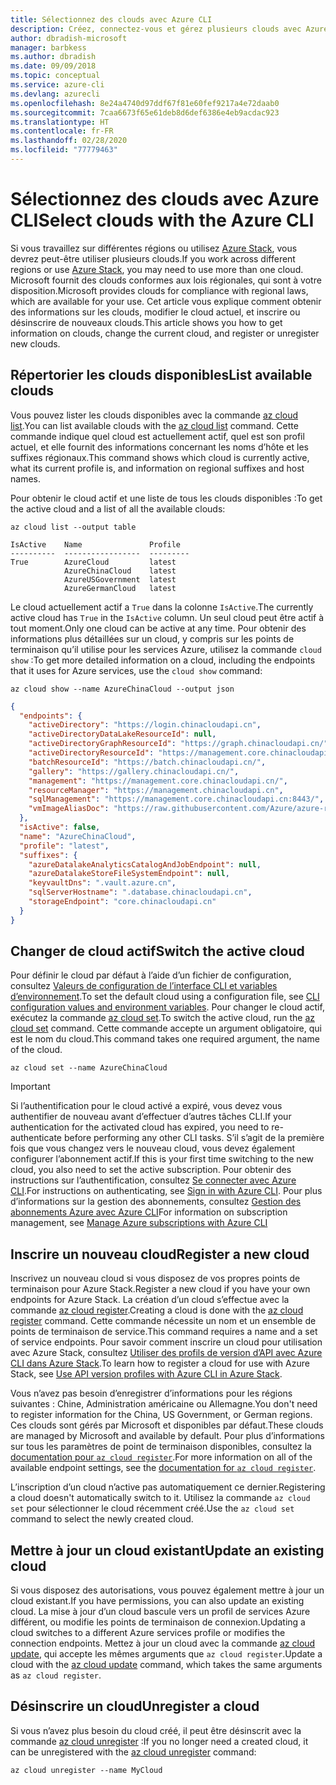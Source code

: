 ```yaml
---
title: Sélectionnez des clouds avec Azure CLI
description: Créez, connectez-vous et gérez plusieurs clouds avec Azure CLI.
author: dbradish-microsoft
manager: barbkess
ms.author: dbradish
ms.date: 09/09/2018
ms.topic: conceptual
ms.service: azure-cli
ms.devlang: azurecli
ms.openlocfilehash: 8e24a4740d97ddf67f81e60fef9217a4e72daab0
ms.sourcegitcommit: 7caa6673f65e61deb8d6def6386e4eb9acdac923
ms.translationtype: HT
ms.contentlocale: fr-FR
ms.lasthandoff: 02/28/2020
ms.locfileid: "77779463"
---
```

# <a name="select-clouds-with-the-azure-cli"></a><span data-ttu-id="4015c-103">Sélectionnez des clouds avec Azure CLI</span><span class="sxs-lookup"><span data-stu-id="4015c-103">Select clouds with the Azure CLI</span></span>

<span data-ttu-id="4015c-104">Si vous travaillez sur différentes régions ou utilisez [Azure Stack](https://docs.microsoft.com/azure/azure-stack/user/), vous devrez peut-être utiliser plusieurs clouds.</span><span class="sxs-lookup"><span data-stu-id="4015c-104">If you work across different regions or use [Azure Stack](https://docs.microsoft.com/azure/azure-stack/user/), you may need to use more than one cloud.</span></span> <span data-ttu-id="4015c-105">Microsoft fournit des clouds conformes aux lois régionales, qui sont à votre disposition.</span><span class="sxs-lookup"><span data-stu-id="4015c-105">Microsoft provides clouds for compliance with regional laws, which are available for your use.</span></span> <span data-ttu-id="4015c-106">Cet article vous explique comment obtenir des informations sur les clouds, modifier le cloud actuel, et inscrire ou désinscrire de nouveaux clouds.</span><span class="sxs-lookup"><span data-stu-id="4015c-106">This article shows you how to get information on clouds, change the current cloud, and register or unregister new clouds.</span></span>

## <a name="list-available-clouds"></a><span data-ttu-id="4015c-107">Répertorier les clouds disponibles</span><span class="sxs-lookup"><span data-stu-id="4015c-107">List available clouds</span></span>

<span data-ttu-id="4015c-108">Vous pouvez lister les clouds disponibles avec la commande [az cloud list](/cli/azure/cloud#az-cloud-list).</span><span class="sxs-lookup"><span data-stu-id="4015c-108">You can list available clouds with the [az cloud list](/cli/azure/cloud#az-cloud-list) command.</span></span> <span data-ttu-id="4015c-109">Cette commande indique quel cloud est actuellement actif, quel est son profil actuel, et elle fournit des informations concernant les noms d’hôte et les suffixes régionaux.</span><span class="sxs-lookup"><span data-stu-id="4015c-109">This command shows which cloud is currently active, what its current profile is, and information on regional suffixes and host names.</span></span>

<span data-ttu-id="4015c-110">Pour obtenir le cloud actif et une liste de tous les clouds disponibles :</span><span class="sxs-lookup"><span data-stu-id="4015c-110">To get the active cloud and a list of all the available clouds:</span></span>

```azurecli-interactive
az cloud list --output table
```

```output
IsActive    Name               Profile
----------  -----------------  ---------
True        AzureCloud         latest
            AzureChinaCloud    latest
            AzureUSGovernment  latest
            AzureGermanCloud   latest
```

<span data-ttu-id="4015c-111">Le cloud actuellement actif a `True` dans la colonne `IsActive`.</span><span class="sxs-lookup"><span data-stu-id="4015c-111">The currently active cloud has `True` in the `IsActive` column.</span></span> <span data-ttu-id="4015c-112">Un seul cloud peut être actif à tout moment.</span><span class="sxs-lookup"><span data-stu-id="4015c-112">Only one cloud can be active at any time.</span></span> <span data-ttu-id="4015c-113">Pour obtenir des informations plus détaillées sur un cloud, y compris sur les points de terminaison qu’il utilise pour les services Azure, utilisez la commande `cloud show` :</span><span class="sxs-lookup"><span data-stu-id="4015c-113">To get more detailed information on a cloud, including the endpoints that it uses for Azure services, use the `cloud show` command:</span></span>

```azurecli-interactive
az cloud show --name AzureChinaCloud --output json
```

```json
{
  "endpoints": {
    "activeDirectory": "https://login.chinacloudapi.cn",
    "activeDirectoryDataLakeResourceId": null,
    "activeDirectoryGraphResourceId": "https://graph.chinacloudapi.cn/",
    "activeDirectoryResourceId": "https://management.core.chinacloudapi.cn/",
    "batchResourceId": "https://batch.chinacloudapi.cn/",
    "gallery": "https://gallery.chinacloudapi.cn/",
    "management": "https://management.core.chinacloudapi.cn/",
    "resourceManager": "https://management.chinacloudapi.cn",
    "sqlManagement": "https://management.core.chinacloudapi.cn:8443/",
    "vmImageAliasDoc": "https://raw.githubusercontent.com/Azure/azure-rest-api-specs/master/arm-compute/quickstart-templates/aliases.json"
  },
  "isActive": false,
  "name": "AzureChinaCloud",
  "profile": "latest",
  "suffixes": {
    "azureDatalakeAnalyticsCatalogAndJobEndpoint": null,
    "azureDatalakeStoreFileSystemEndpoint": null,
    "keyvaultDns": ".vault.azure.cn",
    "sqlServerHostname": ".database.chinacloudapi.cn",
    "storageEndpoint": "core.chinacloudapi.cn"
  }
}
```

## <a name="switch-the-active-cloud"></a><span data-ttu-id="4015c-114">Changer de cloud actif</span><span class="sxs-lookup"><span data-stu-id="4015c-114">Switch the active cloud</span></span>

<span data-ttu-id="4015c-115">Pour définir le cloud par défaut à l’aide d’un fichier de configuration, consultez [Valeurs de configuration de l’interface CLI et variables d’environnement](/cli/azure/azure-cli-configuration?view=azure-cli-latest#cli-configuration-values-and-environment-variables).</span><span class="sxs-lookup"><span data-stu-id="4015c-115">To set the default cloud using a configuration file, see [CLI configuration values and environment variables](/cli/azure/azure-cli-configuration?view=azure-cli-latest#cli-configuration-values-and-environment-variables).</span></span>  <span data-ttu-id="4015c-116">Pour changer le cloud actif, exécutez la commande [az cloud set](/cli/azure/cloud#az-cloud-set).</span><span class="sxs-lookup"><span data-stu-id="4015c-116">To switch the active cloud, run the [az cloud set](/cli/azure/cloud#az-cloud-set) command.</span></span> <span data-ttu-id="4015c-117">Cette commande accepte un argument obligatoire, qui est le nom du cloud.</span><span class="sxs-lookup"><span data-stu-id="4015c-117">This command takes one required argument, the name of the cloud.</span></span>

```azurecli-interactive
az cloud set --name AzureChinaCloud
```

> [!IMPORTANT]
> <span data-ttu-id="4015c-118">Si l’authentification pour le cloud activé a expiré, vous devez vous authentifier de nouveau avant d’effectuer d’autres tâches CLI.</span><span class="sxs-lookup"><span data-stu-id="4015c-118">If your authentication for the activated cloud has expired, you need to re-authenticate before performing any other CLI tasks.</span></span> <span data-ttu-id="4015c-119">S’il s’agit de la première fois que vous changez vers le nouveau cloud, vous devez également configurer l’abonnement actif.</span><span class="sxs-lookup"><span data-stu-id="4015c-119">If this is your first time switching to the new cloud, you also need to set the active subscription.</span></span>
> <span data-ttu-id="4015c-120">Pour obtenir des instructions sur l’authentification, consultez [Se connecter avec Azure CLI](authenticate-azure-cli.md).</span><span class="sxs-lookup"><span data-stu-id="4015c-120">For instructions on authenticating, see [Sign in with Azure CLI](authenticate-azure-cli.md).</span></span> <span data-ttu-id="4015c-121">Pour plus d’informations sur la gestion des abonnements, consultez [Gestion des abonnements Azure avec Azure CLI](manage-azure-subscriptions-azure-cli.md)</span><span class="sxs-lookup"><span data-stu-id="4015c-121">For information on subscription management, see [Manage Azure subscriptions with Azure CLI](manage-azure-subscriptions-azure-cli.md)</span></span>

## <a name="register-a-new-cloud"></a><span data-ttu-id="4015c-122">Inscrire un nouveau cloud</span><span class="sxs-lookup"><span data-stu-id="4015c-122">Register a new cloud</span></span>

<span data-ttu-id="4015c-123">Inscrivez un nouveau cloud si vous disposez de vos propres points de terminaison pour Azure Stack.</span><span class="sxs-lookup"><span data-stu-id="4015c-123">Register a new cloud if you have your own endpoints for Azure Stack.</span></span> <span data-ttu-id="4015c-124">La création d’un cloud s’effectue avec la commande [az cloud register](/cli/azure/cloud#az-cloud-register).</span><span class="sxs-lookup"><span data-stu-id="4015c-124">Creating a cloud is done with the [az cloud register](/cli/azure/cloud#az-cloud-register) command.</span></span> <span data-ttu-id="4015c-125">Cette commande nécessite un nom et un ensemble de points de terminaison de service.</span><span class="sxs-lookup"><span data-stu-id="4015c-125">This command requires a name and a set of service endpoints.</span></span> <span data-ttu-id="4015c-126">Pour savoir comment inscrire un cloud pour utilisation avec Azure Stack, consultez [Utiliser des profils de version d’API avec Azure CLI dans Azure Stack](/azure/azure-stack/user/azure-stack-version-profiles-azurecli2#connect-to-azure-stack).</span><span class="sxs-lookup"><span data-stu-id="4015c-126">To learn how to register a cloud for use with Azure Stack, see [Use API version profiles with Azure CLI in Azure Stack](/azure/azure-stack/user/azure-stack-version-profiles-azurecli2#connect-to-azure-stack).</span></span>

<span data-ttu-id="4015c-127">Vous n’avez pas besoin d’enregistrer d’informations pour les régions suivantes : Chine, Administration américaine ou Allemagne.</span><span class="sxs-lookup"><span data-stu-id="4015c-127">You don't need to register information for the China, US Government, or German regions.</span></span> <span data-ttu-id="4015c-128">Ces clouds sont gérés par Microsoft et disponibles par défaut.</span><span class="sxs-lookup"><span data-stu-id="4015c-128">These clouds are managed by Microsoft and available by default.</span></span>  <span data-ttu-id="4015c-129">Pour plus d’informations sur tous les paramètres de point de terminaison disponibles, consultez la [documentation pour `az cloud register`](/cli/azure/cloud#az-cloud-register).</span><span class="sxs-lookup"><span data-stu-id="4015c-129">For more information on all of the available endpoint settings, see the [documentation for `az cloud register`](/cli/azure/cloud#az-cloud-register).</span></span>

<span data-ttu-id="4015c-130">L’inscription d’un cloud n’active pas automatiquement ce dernier.</span><span class="sxs-lookup"><span data-stu-id="4015c-130">Registering a cloud doesn't automatically switch to it.</span></span> <span data-ttu-id="4015c-131">Utilisez la commande `az cloud set` pour sélectionner le cloud récemment créé.</span><span class="sxs-lookup"><span data-stu-id="4015c-131">Use the `az cloud set` command to select the newly created cloud.</span></span>

## <a name="update-an-existing-cloud"></a><span data-ttu-id="4015c-132">Mettre à jour un cloud existant</span><span class="sxs-lookup"><span data-stu-id="4015c-132">Update an existing cloud</span></span>

<span data-ttu-id="4015c-133">Si vous disposez des autorisations, vous pouvez également mettre à jour un cloud existant.</span><span class="sxs-lookup"><span data-stu-id="4015c-133">If you have permissions, you can also update an existing cloud.</span></span> <span data-ttu-id="4015c-134">La mise à jour d’un cloud bascule vers un profil de services Azure différent, ou modifie les points de terminaison de connexion.</span><span class="sxs-lookup"><span data-stu-id="4015c-134">Updating a cloud switches to a different Azure services profile or modifies the connection endpoints.</span></span>
<span data-ttu-id="4015c-135">Mettez à jour un cloud avec la commande [az cloud update](/cli/azure/cloud#az-cloud-update), qui accepte les mêmes arguments que `az cloud register`.</span><span class="sxs-lookup"><span data-stu-id="4015c-135">Update a cloud with the [az cloud update](/cli/azure/cloud#az-cloud-update) command, which takes the same arguments as `az cloud register`.</span></span>

## <a name="unregister-a-cloud"></a><span data-ttu-id="4015c-136">Désinscrire un cloud</span><span class="sxs-lookup"><span data-stu-id="4015c-136">Unregister a cloud</span></span>

<span data-ttu-id="4015c-137">Si vous n’avez plus besoin du cloud créé, il peut être désinscrit avec la commande [az cloud unregister](/cli/azure/cloud#az-cloud-unregister) :</span><span class="sxs-lookup"><span data-stu-id="4015c-137">If you no longer need a created cloud, it can be unregistered with the [az cloud unregister](/cli/azure/cloud#az-cloud-unregister) command:</span></span>

```azurecli-interactive
az cloud unregister --name MyCloud
```
